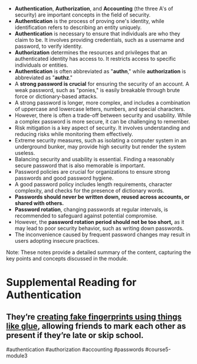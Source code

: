 - **Authentication**, **Authorization**, and **Accounting** (the three A's of security) are important concepts in the field of security.
- **Authentication** is the process of proving one's identity, while identification refers to describing an entity uniquely.
- **Authentication** is necessary to ensure that individuals are who they claim to be. It involves providing credentials, such as a username and password, to verify identity.
- **Authorization** determines the resources and privileges that an authenticated identity has access to. It restricts access to specific individuals or entities.
- **Authentication** is often abbreviated as "**authn**," while **authorization** is abbreviated as "**authz**."
- A **strong password is crucial** for ensuring the security of an account. A weak password, such as "ponies," is easily breakable through brute force or dictionary-based attacks.
- A strong password is longer, more complex, and includes a combination of uppercase and lowercase letters, numbers, and special characters.
- However, there is often a trade-off between security and usability. While a complex password is more secure, it can be challenging to remember.
- Risk mitigation is a key aspect of security. It involves understanding and reducing risks while monitoring them effectively.
- Extreme security measures, such as isolating a computer system in an underground bunker, may provide high security but render the system useless.
- Balancing security and usability is essential. Finding a reasonably secure password that is also memorable is important.
- Password policies are crucial for organizations to ensure strong passwords and good password hygiene.
- A good password policy includes length requirements, character complexity, and checks for the presence of dictionary words.
- **Passwords should never be written down, reused across accounts, or shared with others.**
- **Password rotation**, changing passwords at regular intervals, is recommended to safeguard against potential compromise.
- However, the **password rotation period should not be too short,** as it may lead to poor security behavior, such as writing down passwords.
- The inconvenience caused by frequent password changes may result in users adopting insecure practices.

Note: These notes provide a detailed summary of the content, capturing the key points and concepts discussed in the module.

# Supplemental Reading for Authentication

## They’re [creating fake fingerprints using things like glue](https://www.hindustantimes.com/mumbai-news/you-will-be-glued-to-this-mumbai-college-s-students-trick-biometric-system/story-W64f1jdMtecxKDml2DakeI.html), allowing friends to mark each other as present if they’re late or skip school.

#authentication #authorization #accounting #passwords #course5-module3